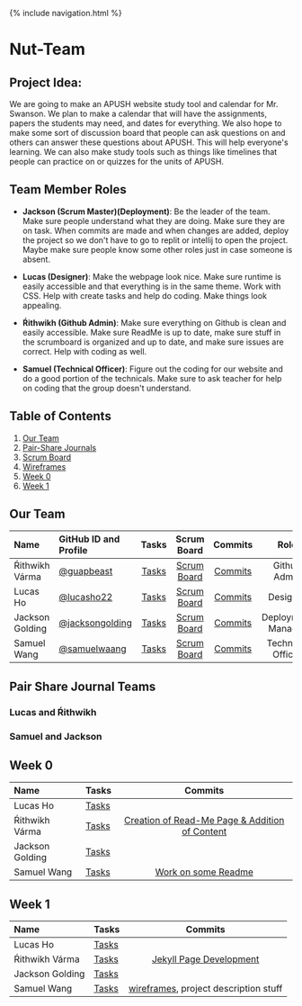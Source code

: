 {% include navigation.html %}

# Nut-Team
## Project Idea: 
We are going to make an APUSH website study tool and calendar for Mr. Swanson. We plan to make a calendar that will have the assignments, papers the students may need, and dates for everything. We also hope to make some sort of discussion board that people can ask questions on and others can answer these questions about APUSH. This will help everyone's learning. We can also make study tools such as things like timelines that people can practice on or quizzes for the units of APUSH. 


## Team Member Roles
* **Jackson (Scrum Master)(Deployment)**: Be the leader of the team. Make sure people understand what they are doing. Make sure they are on task. When commits are made and when changes are added, deploy the project so we don't have to go to replit or intellij to open the project. Maybe make sure people know some other roles just in case someone is absent.

* **Lucas (Designer)**: Make the webpage look nice. Make sure runtime is easily accessible and that everything is in the same theme. Work with CSS. Help with create tasks and help do coding. Make things look appealing.

* **Ŕithwikh (Github Admin)**: Make sure everything on Github is clean and easily accessible. Make sure ReadMe is up to date, make sure stuff in the scrumboard is organized and up to date, and make sure issues are correct. Help with coding as well.

* **Samuel (Technical Officer)**: Figure out the coding for our website and do a good portion of the technicals. Make sure to ask teacher for help on coding that the group doesn't understand. 


## Table of Contents

1. [Our Team](https://github.com/jacksongolding/Nut-Team/blob/main/README.md#our-team)
2. [Pair-Share Journals](https://github.com/jacksongolding/Nut-Team/blob/main/README.md#pair-share-journal-teams)
3. [Scrum Board](https://github.com/jacksongolding/Nut-Team/projects/1)
4. [Wireframes](https://github.com/jacksongolding/Nut-Team/wiki/Wireframes)
5. [Week 0](https://github.com/jacksongolding/Nut-Team/blob/main/README.md#week-0)
6. [Week 1](https://github.com/jacksongolding/Nut-Team/blob/main/README.md#week-1)






## Our Team

| Name | GitHub ID and Profile | Tasks | Scrum Board | Commits | Role | 
|:-----|:----------------------|:-----:|:-----------:|:-------:|:-------:|
| Ŕithwikh Várma| [@guapbeast](https://github.com/guapbeast) | [Tasks](https://github.com/jacksongolding/Nut-Team/issues/assigned/guapbeast) |[Scrum Board](https://github.com/jacksongolding/Nut-Team/projects/1) | [Commits](https://github.com/jacksongolding/Nut-Team/commits?author=guapbeast) | Github Admin
| Lucas Ho | [@lucasho22](https://github.com/lucasho22) | [Tasks](https://github.com/jacksongolding/Nut-Team/issues/assigned/lucasho22) |[Scrum Board](https://github.com/jacksongolding/Nut-Team/projects/1) |[Commits](https://github.com/jacksongolding/Nut-Team/commits?author=lucasho22) | Designer
| Jackson Golding | [@jacksongolding](https://github.com/jacksongolding) | [Tasks](https://github.com/jacksongolding/Nut-Team/issues/assigned/jacksongolding) |[Scrum Board](https://github.com/jacksongolding/Nut-Team/projects/1) |[Commits](https://github.com/jacksongolding/Nut-Team/commits?author=jacksongolding)| Deployment Manager
| Samuel Wang | [@samuelwaang](https://github.com/samuelwaang) | [Tasks](https://github.com/jacksongolding/Nut-Team/issues/assigned/samuelwaang) |[Scrum Board](https://github.com/jacksongolding/Nut-Team/projects/1) |[Commits](https://github.com/jacksongolding/Nut-Team/commits?author=samuelwaang) | Technical Officer
## Pair Share Journal Teams
### Lucas and Ŕithwikh
### Samuel and Jackson

## Week 0

| Name | Tasks | Commits |
|:-----|:----------------------|:-----:|
| Lucas Ho | [Tasks](https://github.com/jacksongolding/Nut-Team/issues) | |
| Ŕithwikh Várma | [Tasks](https://github.com/jacksongolding/Nut-Team/issues) |[Creation of Read-Me Page & Addition of Content](https://github.com/jacksongolding/Nut-Team/commit/982e7351420fc53f64c6457e75b8f1a9f060e43e) |
| Jackson Golding | [Tasks](https://github.com/jacksongolding/Nut-Team/issues)  | |
| Samuel Wang | [Tasks](https://github.com/jacksongolding/Nut-Team/issues) |[Work on some Readme](https://github.com/jacksongolding/Nut-Team/commit/9732fb64c794e73aab67eebb4d9d8803a36ba7fc) |



## Week 1

| Name | Tasks | Commits |
|:-----|:----------------------|:-----:|
| Lucas Ho | [Tasks](https://github.com/jacksongolding/Nut-Team/issues) | |
| Ŕithwikh Várma | [Tasks](https://github.com/jacksongolding/Nut-Team/issues) | [Jekyll Page Development](https://github.com/guapbeast/flask_portfolio/commit/ecd9ec68cd264e3c2da4171d25e14934c6cfe53e) |
| Jackson Golding | [Tasks](https://github.com/jacksongolding/Nut-Team/issues)  | |
| Samuel Wang | [Tasks](https://github.com/jacksongolding/Nut-Team/issues) | [wireframes](https://github.com/jacksongolding/Nut-Team/commit/9f7be5709dccc987f2a3e916ffa60763eeae8b96), project description stuff|
